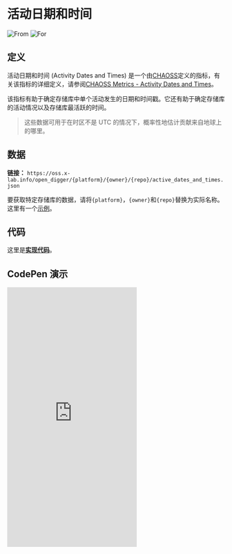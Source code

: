 # 活动日期和时间 

![From](https://img.shields.io/badge/来自-CHAOSS-blue) ![For](https://img.shields.io/badge/用于-仓库-blue)

## 定义

活动日期和时间 (Activity Dates and Times) 是一个由[CHAOSS](https://chaoss.community)定义的指标，有关该指标的详细定义，请参阅[CHAOSS Metrics - Activity Dates and Times](https://chaoss.community/kb/metric-activity-dates-and-times/)。

该指标有助于确定存储库中单个活动发生的日期和时间戳。它还有助于确定存储库的活动情况以及存储库最活跃的时间。

> 这些数据可用于在时区不是 UTC 的情况下，概率性地估计贡献来自地球上的哪里。

## 数据

**链接：** `https://oss.x-lab.info/open_digger/{platform}/{owner}/{repo}/active_dates_and_times.json`

要获取特定存储库的数据，请将`{platform}`，`{owner}`和`{repo}`替换为实际名称。这里有一个[示例](https://oss.x-lab.info/open_digger/github/X-lab2017/open-digger/active_dates_and_times.json)。

## 代码

这里是[**实现代码**](https://github.com/X-lab2017/open-digger/blob/master/src/metrics/chaoss.ts#L674)。

## CodePen 演示

<iframe height="600" scrolling="no" title="OpenDigger - [CHAOSS]Active dates and times" src="https://codepen.io/frank-zsy/embed/jOpQdZZ?default-tab=js%2Cresult&editable=true" frameborder="no" loading="lazy" allowtransparency="true" allowfullscreen="true">
  See the Pen <a href="https://codepen.io/frank-zsy/pen/jOpQdZZ">
  OpenDigger - [CHAOSS]Active dates and times</a> by Frank Zhao (<a href="https://codepen.io/frank-zsy">@frank-zsy</a>)
  on <a href="https://codepen.io">CodePen</a>.
</iframe>